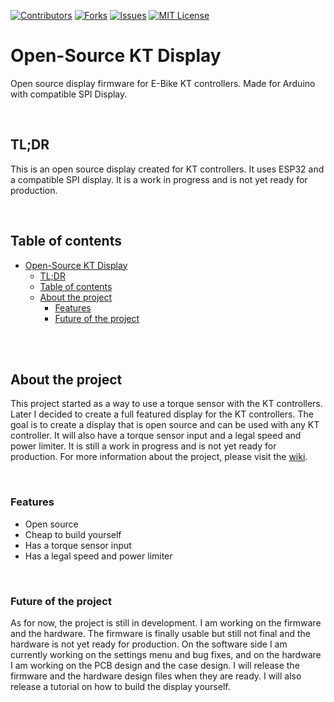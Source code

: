 [![Contributors][contributors-shield]][contributors-url]
[![Forks][forks-shield]][forks-url]
[![Issues][issues-shield]][issues-url]
[![MIT License][license-shield]][license-url]

# Open-Source KT Display
Open source display firmware for E-Bike KT controllers. Made for Arduino with compatible SPI Display. 

<br>

## TL;DR
This is an open source display created for KT controllers. It uses ESP32 and a compatible SPI display. It is a work in progress and is not yet ready for production.

<br>

## Table of contents

- [Open-Source KT Display](#open-source-kt-display)
  - [TL;DR](#tldr)
  - [Table of contents](#table-of-contents)
  - [About the project](#about-the-project)
    - [Features](#features)
    - [Future of the project](#future-of-the-project)

<br><br>

## About the project

This project started as a way to use a torque sensor with the KT controllers. Later I decided to create a full featured display for the KT controllers. The goal is to create a display that is open source and can be used with any KT controller. It will also have a torque sensor input and a legal speed and power limiter. It is still a work in progress and is not yet ready for production. For more information about the project, please visit the [wiki](https://github.com/dkomeza/open-source-kt-display/wiki).

<br>

### Features
 - Open source
 - Cheap to build yourself
 - Has a torque sensor input
 - Has a legal speed and power limiter
<br>

### Future of the project

As for now, the project is still in development. I am working on the firmware and the hardware. The firmware is finally usable but still not final and the hardware is not yet ready for production. On the software side I am currently working on the settings menu and bug fixes, and on the hardware I am working on the PCB design and the case design. I will release the firmware and the hardware design files when they are ready. I will also release a tutorial on how to build the display yourself.

<!-- MARKDOWN LINKS & IMAGES -->
<!-- https://www.markdownguide.org/basic-syntax/#reference-style-links -->
[contributors-shield]: https://img.shields.io/github/contributors/dkomeza/open-source-kt-display.svg?style=for-the-badge
[contributors-url]: https://github.com/dkomeza/open-source-kt-display/graphs/contributors
[forks-shield]: https://img.shields.io/github/forks/dkomeza/open-source-kt-display.svg?style=for-the-badge
[forks-url]: https://github.com/dkomeza/open-source-kt-display/network/members
[stars-shield]: https://img.shields.io/github/stars/dkomeza/open-source-kt-display.svg?style=for-the-badge
[stars-url]: https://github.com/dkomeza/open-source-kt-display/stargazers
[issues-shield]: https://img.shields.io/github/issues/dkomeza/open-source-kt-display.svg?style=for-the-badge
[issues-url]: https://github.com/dkomeza/open-source-kt-display/issues
[license-shield]: https://img.shields.io/github/license/dkomeza/open-source-kt-display.svg?style=for-the-badge
[license-url]: https://github.com/dkomeza/open-source-kt-display/blob/master/LICENSE.txt